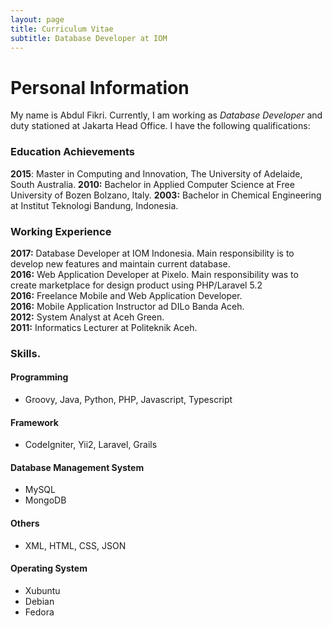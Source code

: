 ```yaml
---
layout: page
title: Curriculum Vitae
subtitle: Database Developer at IOM
---
```

# Personal Information
My name is Abdul Fikri. Currently, I am working as *Database Developer* and duty stationed at Jakarta Head Office. I have the following qualifications:

### Education Achievements
**2015**: Master in Computing and Innovation, The University of Adelaide, South Australia.
**2010:** Bachelor in Applied Computer Science at Free University of Bozen Bolzano, Italy.
**2003:** Bachelor in Chemical Engineering at Institut Teknologi Bandung, Indonesia.

### Working Experience
**2017:** Database Developer at IOM Indonesia. Main responsibility is to develop new features and maintain current database. <br>
**2016:** Web Application Developer at Pixelo. Main responsibility was to create marketplace for design product using PHP/Laravel 5.2 <br>
**2016:** Freelance Mobile and Web Application Developer. <br>
**2016:** Mobile Application Instructor ad DILo Banda Aceh. <br>
**2012:** System Analyst at Aceh Green. <br>
**2011:** Informatics Lecturer at Politeknik Aceh.

### Skills.
#### Programming
- Groovy, Java, Python, PHP, Javascript, Typescript
#### Framework
- CodeIgniter, Yii2, Laravel, Grails
#### Database Management System
- MySQL
- MongoDB
#### Others
- XML, HTML, CSS, JSON
#### Operating System
- Xubuntu
- Debian
- Fedora
